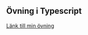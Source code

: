 ## Övning i Typescript

[Länk till min övning](https://github.com/DennisFlink/Dennis-rainbow-unicorn.git)
